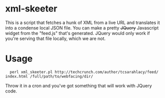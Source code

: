 # xml-skeeter
This is a script that fetches a hunk of XML from a live URL and translates it into a condense local JSON file.  You can make a pretty <s>JQuery</s> Javascript widget from the "feed.js" that's generated.  JQuery would only work if you're serving that file locally, which we are not.

# Usage
      perl xml_skeeter.pl http://techcrunch.com/author/tcsarahlacy/feed/ index.html /full/path/to/webfacing/dir/
      
Throw it in a cron and you've got something that will work with JQuery code.